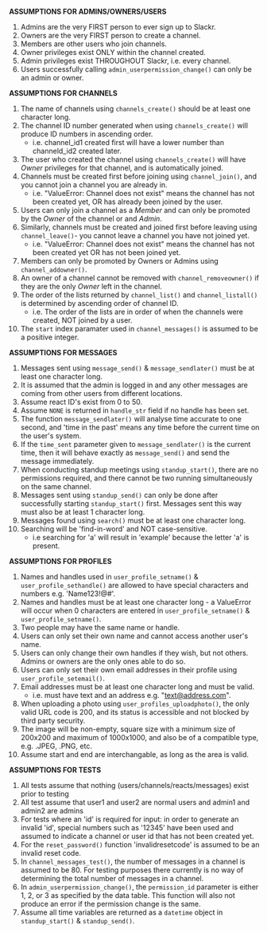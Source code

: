 **ASSUMPTIONS FOR ADMINS/OWNERS/USERS**  
1. Admins are the very FIRST person to ever sign up to Slackr.  
2. Owners are the very FIRST person to create a channel.
3. Members are other users who join channels.  
4. Owner privileges exist ONLY within the channel created.  
5. Admin privileges exist THROUGHOUT Slackr, i.e. every channel.
6. Users successfully calling `admin_userpermission_change()` can only be an admin or owner.


**ASSUMPTIONS FOR CHANNELS**  
1. The name of channels using `channels_create()` should be at least one character long.  
2. The channel ID number generated when using `channels_create()` will produce ID numbers in ascending order.  
    - i.e. channel_id1 created first will have a lower number than channeld_id2 created later.
3. The user who created the channel using `channels_create()` will have *Owner* privileges for that channel, and is automatically joined.  
4. Channels must be created first before joining using `channel_join()`, and you cannot join a channel you are already in.  
    - i.e. "ValueError: Channel does not exist" means the channel has not been created yet, OR has already been joined by the user.  
5. Users can only join a channel as a *Member* and can only be promoted by the *Owner* of the channel or and *Admin*.  
6. Similarly, channels must be created and joined first before leaving using `channel_leave()`- you cannot leave a channel you have not joined yet.  
    - i.e. "ValueError: Channel does not exist" means the channel has not been created yet OR has not been joined yet.  
7. Members can only be promoted by Owners or Admins using `channel_addowner()`.  
8. An owner of a channel cannot be removed with `channel_removeowner()` if they are the only *Owner* left in the channel.  
9. The order of the lists returned by `channel_list()` and `channel_listall()` is determined by ascending order of channel ID.  
    - i.e. The order of the lists are in order of when the channels were created, NOT joined by a user.
10. The `start` index paramater used in `channel_messages()` is assumed to be a positive integer.  


**ASSUMPTIONS FOR MESSAGES**  
1. Messages sent using `message_send()` & `message_sendlater()` must be at least one character long.  
2. It is assumed that the admin is logged in and any other messages are coming from other users from different locations.  
3. Assume react ID's exist from 0 to 50.  
4. Assume `NONE` is returned in `handle_str` field if no handle has been set.  
5. The function `message_sendlater()` will analyse time accurate to one second, and 'time in the past' means any time before the current time on the user's system.  
6. If the `time_sent` parameter given to `message_sendlater()` is the current time, then it will behave exactly as `message_send()` and send the message immediately.   
7. When conducting standup meetings using `standup_start()`, there are no permissions required, and there cannot be two running simultaneously on the same channel.  
8. Messages sent using `standup_send()` can only be done after successfully starting `standup_start()` first. Messages sent this way must also be at least 1 character long.  
9. Messages found using `search()` must be at least one character long.  
10. Searching will be 'find-in-word' and NOT case-sensitive.  
    - i.e searching for 'a' will result in 'example' because the letter 'a' is present.  


**ASSUMPTIONS FOR PROFILES**
1. Names and handles used in `user_profile_setname()` & `user_profile_sethandle()` are allowed to have special characters and numbers e.g. 'Name123!@#'.  
2. Names and handles must be at least one character long - a ValueError will occur when 0 characters are entered in `user_profile_setname()` & `user_profile_setname()`.  
3. Two people may have the same name or handle.
4. Users can only set their own name and cannot access another user's name.
5. Users can only change their own handles if they wish, but not others. Admins or owners are the only ones able to do so.
6. Users can only set their own email addresses in their profile using `user_profile_setemail()`.  
7. Email addresses must be at least one character long and must be valid.  
    - i.e. must have text and an address e.g. "text@address.com".  
8. When uploading a photo using `user_profiles_uploadphoto()`, the only valid URL code is 200, and its status is accessible and not blocked by third party security.  
9. The image will be non-empty, square size with a minimum size of 200x200 and maximum of 1000x1000, and also be of a compatible type, e.g. .JPEG, .PNG, etc.  
10. Assume start and end are interchangable, as long as the area is valid.   


**ASSUMPTIONS FOR TESTS**  
1. All tests assume that nothing (users/channels/reacts/messages) exist prior to testing
2. All test assume that user1 and user2 are normal users and admin1 and admin2 are admins
3. For tests where an 'id' is required for input: in order to generate an
invalid 'id', special numbers such as '12345' have been used and assumed to indicate
a channel or user id that has not been created yet.  
4. For the `reset_password()` function 'invalidresetcode' is assumed to be an
invalid reset code.
5. In `channel_messages_test()`, the number of messages in a channel is assumed
to be 80. For testing purposes there currently is no way of determining
the total number of messages in a channel.
6. In `admin_userpermission_change()`, the `permission_id` parameter is either 1, 2, or 3 as specified by the data table. This function will also not produce an error if the permission change is the same.  
7. Assume all time variables are returned as a `datetime` object in `standup_start()` & `standup_send()`.
